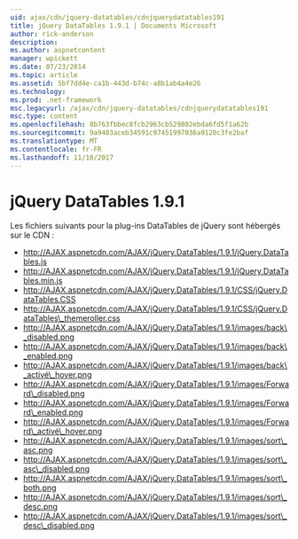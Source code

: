 ```yaml
---
uid: ajax/cdn/jquery-datatables/cdnjquerydatatables191
title: jQuery DataTables 1.9.1 | Documents Microsoft
author: rick-anderson
description: 
ms.author: aspnetcontent
manager: wpickett
ms.date: 07/23/2014
ms.topic: article
ms.assetid: 5bf7dd4e-ca1b-443d-b74c-a8b1ab4a4e26
ms.technology: 
ms.prod: .net-framework
msc.legacyurl: /ajax/cdn/jquery-datatables/cdnjquerydatatables191
msc.type: content
ms.openlocfilehash: 8b763fbbec8fcb2963cb529802ebda6fd5f1a62b
ms.sourcegitcommit: 9a9483aceb34591c97451997036a9120c3fe2baf
ms.translationtype: MT
ms.contentlocale: fr-FR
ms.lasthandoff: 11/10/2017
---
```

<a name="jquery-datatables-191"></a>jQuery DataTables 1.9.1
====================
Les fichiers suivants pour la plug-ins DataTables de jQuery sont hébergés sur le CDN :

- http://AJAX.aspnetcdn.com/AJAX/jQuery.DataTables/1.9.1/jQuery.DataTables.js
- http://AJAX.aspnetcdn.com/AJAX/jQuery.DataTables/1.9.1/jQuery.DataTables.min.js
- http://AJAX.aspnetcdn.com/AJAX/jQuery.DataTables/1.9.1/CSS/jQuery.DataTables.CSS
- http://AJAX.aspnetcdn.com/AJAX/jQuery.DataTables/1.9.1/CSS/jQuery.DataTables\_themeroller.css
- http://AJAX.aspnetcdn.com/AJAX/jQuery.DataTables/1.9.1/images/back\_disabled.png
- http://AJAX.aspnetcdn.com/AJAX/jQuery.DataTables/1.9.1/images/back\_enabled.png
- http://AJAX.aspnetcdn.com/AJAX/jQuery.DataTables/1.9.1/images/back\_activé\_hover.png
- http://AJAX.aspnetcdn.com/AJAX/jQuery.DataTables/1.9.1/images/Forward\_disabled.png
- http://AJAX.aspnetcdn.com/AJAX/jQuery.DataTables/1.9.1/images/Forward\_enabled.png
- http://AJAX.aspnetcdn.com/AJAX/jQuery.DataTables/1.9.1/images/Forward\_activé\_hover.png
- http://AJAX.aspnetcdn.com/AJAX/jQuery.DataTables/1.9.1/images/sort\_asc.png
- http://AJAX.aspnetcdn.com/AJAX/jQuery.DataTables/1.9.1/images/sort\_asc\_disabled.png
- http://AJAX.aspnetcdn.com/AJAX/jQuery.DataTables/1.9.1/images/sort\_both.png
- http://AJAX.aspnetcdn.com/AJAX/jQuery.DataTables/1.9.1/images/sort\_desc.png
- http://AJAX.aspnetcdn.com/AJAX/jQuery.DataTables/1.9.1/images/sort\_desc\_disabled.png
